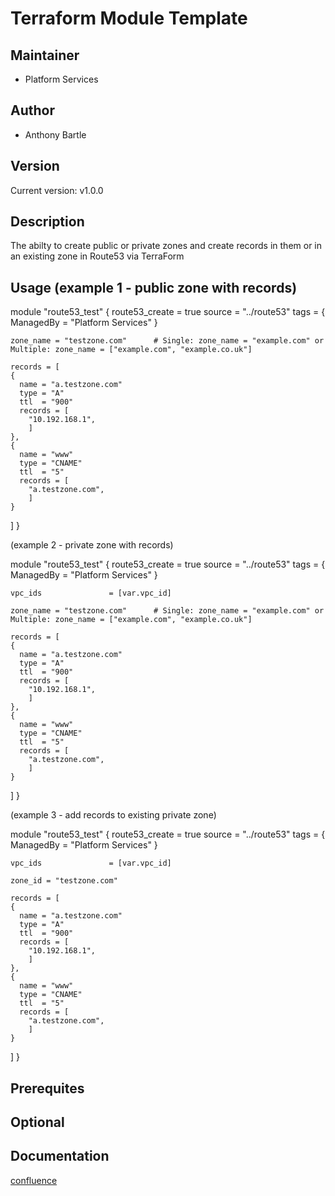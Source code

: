 # Terraform Module Template

## Maintainer

* Platform Services

## Author

* Anthony Bartle

## Version

Current version: v1.0.0

## Description

The abilty to create public or private zones and create records in them or in an existing zone in Route53 via TerraForm

## Usage (example 1 - public zone with records)

module "route53_test" {
    route53_create        = true
    source                = "../route53"
    tags = {
            ManagedBy = "Platform Services"
         }

    zone_name = "testzone.com"      # Single: zone_name = "example.com" or Multiple: zone_name = ["example.com", "example.co.uk"]

    records = [
    {
      name = "a.testzone.com"
      type = "A"
      ttl  = "900"
      records = [
        "10.192.168.1",
        ]
    },
    {
      name = "www"
      type = "CNAME"
      ttl  = "5"
      records = [
        "a.testzone.com",
        ]
    }
  ]
}

(example 2 - private zone with records) 

module "route53_test" {
    route53_create        = true
    source                = "../route53"
    tags = {
            ManagedBy = "Platform Services"
         }

    vpc_ids               = [var.vpc_id]
    
    zone_name = "testzone.com"      # Single: zone_name = "example.com" or Multiple: zone_name = ["example.com", "example.co.uk"]

    records = [
    {
      name = "a.testzone.com"
      type = "A"
      ttl  = "900"
      records = [
        "10.192.168.1",
        ]
    },
    {
      name = "www"
      type = "CNAME"
      ttl  = "5"
      records = [
        "a.testzone.com",
        ]
    }
  ]
}

(example 3 - add records to existing private zone) 

module "route53_test" {
    route53_create        = true
    source                = "../route53"
    tags = {
            ManagedBy = "Platform Services"
         }

    vpc_ids               = [var.vpc_id]
    
    zone_id = "testzone.com" 

    records = [
    {
      name = "a.testzone.com"
      type = "A"
      ttl  = "900"
      records = [
        "10.192.168.1",
        ]
    },
    {
      name = "www"
      type = "CNAME"
      ttl  = "5"
      records = [
        "a.testzone.com",
        ]
    }
  ]
}
  
## Prerequites

## Optional

## Documentation

[confluence](https://ohpendev.atlassian.net/wiki/spaces/CCE/pages/2062320795/Terraform+Modules)
